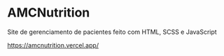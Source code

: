 # AMCNutrition

Site de gerenciamento de pacientes feito com HTML, SCSS e JavaScript

https://amcnutrition.vercel.app/

